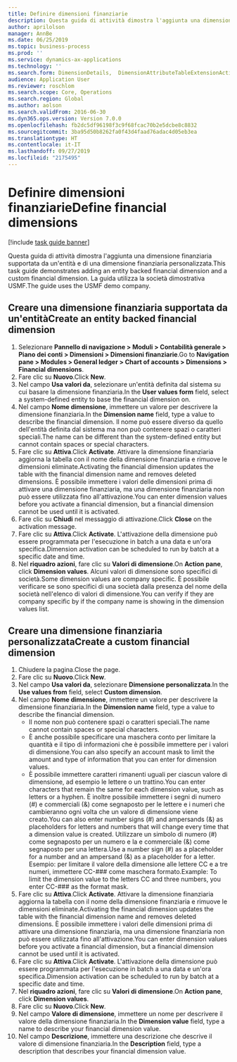 ```yaml
---
title: Definire dimensioni finanziarie
description: Questa guida di attività dimostra l'aggiunta una dimensione finanziaria supportata da un'entità e di una dimensione finanziaria personalizzata.
author: aprilolson
manager: AnnBe
ms.date: 06/25/2019
ms.topic: business-process
ms.prod: ''
ms.service: dynamics-ax-applications
ms.technology: ''
ms.search.form: DimensionDetails,  DimensionAttributeTableExtensionActivate, DimensionValueDetails
audience: Application User
ms.reviewer: roschlom
ms.search.scope: Core, Operations
ms.search.region: Global
ms.author: aolson
ms.search.validFrom: 2016-06-30
ms.dyn365.ops.version: Version 7.0.0
ms.openlocfilehash: fb2dc5df96198f3c9f68fcac70b2e5dcbe8c8832
ms.sourcegitcommit: 3ba95d50b8262fa0f43d4faad76adac4d05eb3ea
ms.translationtype: HT
ms.contentlocale: it-IT
ms.lasthandoff: 09/27/2019
ms.locfileid: "2175495"
---
```

# <a name="define-financial-dimensions"></a><span data-ttu-id="99b78-103">Definire dimensioni finanziarie</span><span class="sxs-lookup"><span data-stu-id="99b78-103">Define financial dimensions</span></span>

[!include [task guide banner](../../includes/task-guide-banner.md)]

<span data-ttu-id="99b78-104">Questa guida di attività dimostra l'aggiunta una dimensione finanziaria supportata da un'entità e di una dimensione finanziaria personalizzata.</span><span class="sxs-lookup"><span data-stu-id="99b78-104">This task guide demonstrates adding an entity backed financial dimension and a custom financial dimension.</span></span>  <span data-ttu-id="99b78-105">La guida utilizza la società dimostrativa USMF.</span><span class="sxs-lookup"><span data-stu-id="99b78-105">The guide uses the USMF demo company.</span></span>


## <a name="create-an-entity-backed-financial-dimension"></a><span data-ttu-id="99b78-106">Creare una dimensione finanziaria supportata da un'entità</span><span class="sxs-lookup"><span data-stu-id="99b78-106">Create an entity backed financial dimension</span></span>
1. <span data-ttu-id="99b78-107">Selezionare **Pannello di navigazione > Moduli > Contabilità generale > Piano dei conti > Dimensioni > Dimensioni finanziarie**.</span><span class="sxs-lookup"><span data-stu-id="99b78-107">Go to **Navigation pane > Modules > General ledger > Chart of accounts > Dimensions > Financial dimensions**.</span></span>
2. <span data-ttu-id="99b78-108">Fare clic su **Nuovo**.</span><span class="sxs-lookup"><span data-stu-id="99b78-108">Click **New**.</span></span>
3. <span data-ttu-id="99b78-109">Nel campo **Usa valori da**, selezionare un'entità definita dal sistema su cui basare la dimensione finanziaria.</span><span class="sxs-lookup"><span data-stu-id="99b78-109">In the **User values form** field, select a system-defined entity to base the financial dimension on.</span></span> 
4. <span data-ttu-id="99b78-110">Nel campo **Nome dimensione**, immettere un valore per descrivere la dimensione finanziaria.</span><span class="sxs-lookup"><span data-stu-id="99b78-110">In the **Dimension name** field, type a value to describe the financial dimension.</span></span> <span data-ttu-id="99b78-111">Il nome può essere diverso da quello dell'entità definita dal sistema ma non può contenere spazi o caratteri speciali.</span><span class="sxs-lookup"><span data-stu-id="99b78-111">The name can be different than the system-defined entity but cannot contain spaces or special characters.</span></span>
5. <span data-ttu-id="99b78-112">Fare clic su **Attiva**.</span><span class="sxs-lookup"><span data-stu-id="99b78-112">Click **Activate**.</span></span> <span data-ttu-id="99b78-113">Attivare la dimensione finanziaria aggiorna la tabella con il nome della dimensione finanziaria e rimuove le dimensioni eliminate.</span><span class="sxs-lookup"><span data-stu-id="99b78-113">Activating the financial dimension updates the table with the financial dimension name and removes deleted dimensions.</span></span> <span data-ttu-id="99b78-114">È possibile immettere i valori delle dimensioni prima di attivare una dimensione finanziaria, ma una dimensione finanziaria non può essere utilizzata fino all'attivazione.</span><span class="sxs-lookup"><span data-stu-id="99b78-114">You can enter dimension values before you activate a financial dimension, but a financial dimension cannot be used until it is activated.</span></span>  
6. <span data-ttu-id="99b78-115">Fare clic su **Chiudi** nel messaggio di attivazione.</span><span class="sxs-lookup"><span data-stu-id="99b78-115">Click **Close** on the activation message.</span></span>
7. <span data-ttu-id="99b78-116">Fare clic su **Attiva**.</span><span class="sxs-lookup"><span data-stu-id="99b78-116">Click **Activate**.</span></span> <span data-ttu-id="99b78-117">L'attivazione della dimensione può essere programmata per l'esecuzione in batch a una data e un'ora specifica.</span><span class="sxs-lookup"><span data-stu-id="99b78-117">Dimension activation can be scheduled to run by batch at a specific date and time.</span></span>  
8. <span data-ttu-id="99b78-118">Nel **riquadro azioni**, fare clic su **Valori di dimensione**.</span><span class="sxs-lookup"><span data-stu-id="99b78-118">On **Action pane**, click **Dimension values**.</span></span> <span data-ttu-id="99b78-119">Alcuni valori di dimensione sono specifici di società.</span><span class="sxs-lookup"><span data-stu-id="99b78-119">Some dimension values are company specific.</span></span> <span data-ttu-id="99b78-120">È possibile verificare se sono specifici di una società dalla presenza del nome della società nell'elenco di valori di dimensione.</span><span class="sxs-lookup"><span data-stu-id="99b78-120">You can verify if they are company specific by if the company name is showing in the dimension values list.</span></span>  

## <a name="create-a-custom-financial-dimension"></a><span data-ttu-id="99b78-121">Creare una dimensione finanziaria personalizzata</span><span class="sxs-lookup"><span data-stu-id="99b78-121">Create a custom financial dimension</span></span>
1. <span data-ttu-id="99b78-122">Chiudere la pagina.</span><span class="sxs-lookup"><span data-stu-id="99b78-122">Close the page.</span></span>
2. <span data-ttu-id="99b78-123">Fare clic su **Nuovo**.</span><span class="sxs-lookup"><span data-stu-id="99b78-123">Click **New**.</span></span>
3. <span data-ttu-id="99b78-124">Nel campo **Usa valori da**, selezionare **Dimensione personalizzata**.</span><span class="sxs-lookup"><span data-stu-id="99b78-124">In the **Use values from** field, select **Custom dimension**.</span></span>
4. <span data-ttu-id="99b78-125">Nel campo **Nome dimensione**, immettere un valore per descrivere la dimensione finanziaria.</span><span class="sxs-lookup"><span data-stu-id="99b78-125">In the **Dimension name** field, type a value to describe the financial dimension.</span></span>
    - <span data-ttu-id="99b78-126">Il nome non può contenere spazi o caratteri speciali.</span><span class="sxs-lookup"><span data-stu-id="99b78-126">The name cannot contain spaces or special characters.</span></span>  
    - <span data-ttu-id="99b78-127">È anche possibile specificare una maschera conto per limitare la quantità e il tipo di informazioni che è possibile immettere per i valori di dimensione.</span><span class="sxs-lookup"><span data-stu-id="99b78-127">You can also specify an account mask to limit the amount and type of information that you can enter for dimension values.</span></span>   
    - <span data-ttu-id="99b78-128">È possibile immettere caratteri rimanenti uguali per ciascun valore di dimensione, ad esempio le lettere o un trattino.</span><span class="sxs-lookup"><span data-stu-id="99b78-128">You can enter characters that remain the same for each dimension value, such as letters or a hyphen.</span></span> <span data-ttu-id="99b78-129">È inoltre possibile immettere i segni di numero (#) e commerciali (&) come segnaposto per le lettere e i numeri che cambieranno ogni volta che un valore di dimensione viene creato.</span><span class="sxs-lookup"><span data-stu-id="99b78-129">You can also enter number signs (#) and ampersands (&) as placeholders for letters and numbers that will change every time that a dimension value is created.</span></span> <span data-ttu-id="99b78-130">Utilizzare un simbolo di numero (#) come segnaposto per un numero e la e commerciale (&) come segnaposto per una lettera.</span><span class="sxs-lookup"><span data-stu-id="99b78-130">Use a number sign (#) as a placeholder for a number and an ampersand (&) as a placeholder for a letter.</span></span>  <span data-ttu-id="99b78-131">Esempio: per limitare il valore della dimensione alle lettere CC e a tre numeri, immettere CC-### come maschera formato.</span><span class="sxs-lookup"><span data-stu-id="99b78-131">Example: To limit the dimension value to the letters CC and three numbers, you enter CC-### as the format mask.</span></span>  
5. <span data-ttu-id="99b78-132">Fare clic su **Attiva**.</span><span class="sxs-lookup"><span data-stu-id="99b78-132">Click **Activate**.</span></span> <span data-ttu-id="99b78-133">Attivare la dimensione finanziaria aggiorna la tabella con il nome della dimensione finanziaria e rimuove le dimensioni eliminate.</span><span class="sxs-lookup"><span data-stu-id="99b78-133">Activating the financial dimension updates the table with the financial dimension name and removes deleted dimensions.</span></span> <span data-ttu-id="99b78-134">È possibile immettere i valori delle dimensioni prima di attivare una dimensione finanziaria, ma una dimensione finanziaria non può essere utilizzata fino all'attivazione.</span><span class="sxs-lookup"><span data-stu-id="99b78-134">You can enter dimension values before you activate a financial dimension, but a financial dimension cannot be used until it is activated.</span></span>     
6. <span data-ttu-id="99b78-135">Fare clic su **Attiva**.</span><span class="sxs-lookup"><span data-stu-id="99b78-135">Click **Activate**.</span></span> <span data-ttu-id="99b78-136">L'attivazione della dimensione può essere programmata per l'esecuzione in batch a una data e un'ora specifica.</span><span class="sxs-lookup"><span data-stu-id="99b78-136">Dimension activation can be scheduled to run by batch at a specific date and time.</span></span>      
7. <span data-ttu-id="99b78-137">Nel **riquadro azioni**, fare clic su **Valori di dimensione**.</span><span class="sxs-lookup"><span data-stu-id="99b78-137">On **Action pane**, click **Dimension values**.</span></span>
8. <span data-ttu-id="99b78-138">Fare clic su **Nuovo**.</span><span class="sxs-lookup"><span data-stu-id="99b78-138">Click **New**.</span></span>
9. <span data-ttu-id="99b78-139">Nel campo **Valore di dimensione**, immettere un nome per descrivere il valore della dimensione finanziaria.</span><span class="sxs-lookup"><span data-stu-id="99b78-139">In the **Dimension value** field, type a name to describe your financial dimension value.</span></span>
10. <span data-ttu-id="99b78-140">Nel campo **Descrizione**, immettere una descrizione che descrive il valore di dimensione finanziaria.</span><span class="sxs-lookup"><span data-stu-id="99b78-140">In the **Description** field, type a description that describes your financial dimension value.</span></span>

